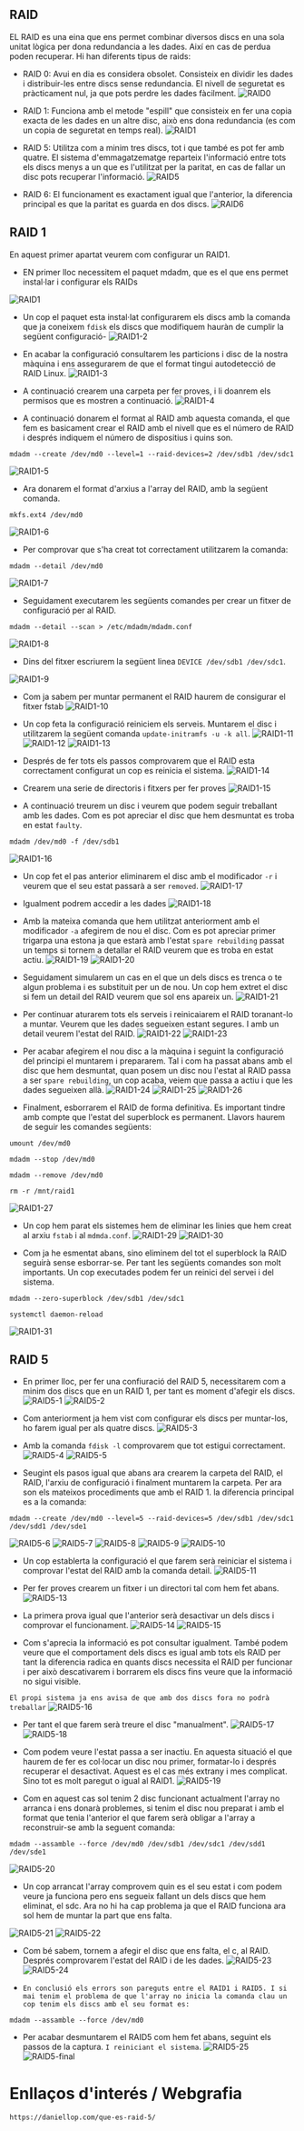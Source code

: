 
## RAID
EL RAID es una eina que ens permet combinar diversos discs en una sola unitat lògica per dona redundancia a les dades. Així en cas de perdua poden recuperar. Hi han diferents tipus de raids:

- RAID 0: Avui en dia es considera obsolet. Consisteix en dividir les dades i distribuir-les entre discs sense redundancia. El nivell de seguretat es pràcticament nul, ja que pots perdre les dades fàcilment.
![RAID0](RAID-0.png)

- RAID 1: Funciona amb el metode "espill" que consisteix en fer una copia exacta de les dades en un altre disc, això ens dona redundancia (es com un copia de seguretat en temps real).
![RAID1](RAID-1.png)

- RAID 5: Utilitza com a minim tres discs, tot i que també es pot fer amb quatre. El sistema d'emmagatzematge reparteix l'informació entre tots els discs menys a un que es l'utilitzat per la paritat, en cas de fallar un disc pots recuperar l'informació.
![RAID5](RAID-5.jpg)

- RAID 6: El funcionament es exactament igual que l'anterior, la diferencia principal es que la paritat es guarda en dos discs.
![RAID6](RAID-6.jpg)


## RAID 1

En aquest primer apartat veurem com configurar un RAID1. 

- EN primer lloc necessitem el paquet mdadm, que es el que ens permet instal·lar i configurar els RAIDs

![RAID1](RAID1.png)

- Un cop el paquet esta instal·lat configurarem els discs amb la comanda que ja coneixem ```fdisk``` els discs que modifiquem hauràn de cumplir la següent configuració-
![RAID1-2](RAID1-2.png)

- En acabar la configuració consultarem les particions i disc de la nostra màquina i ens assegurarem de que el format tingui autodetecció de RAID Linux.
![RAID1-3](RAID1-3.png)

- A continuació crearem una carpeta per fer proves, i li doanrem els permisos que es mostren a continuació.
![RAID1-4](RAID1-4.png)

- A continuació donarem el format al RAID amb aquesta comanda, el que fem es basicament crear el RAID amb el nivell que es el número de RAID i després indiquem el número de dispositius i quins son. 
```
mdadm --create /dev/md0 --level=1 --raid-devices=2 /dev/sdb1 /dev/sdc1
```
![RAID1-5](RAID1-5.png)

- Ara donarem el format d'arxius a l'array del RAID, amb la següent comanda.
```
mkfs.ext4 /dev/md0
```
![RAID1-6](RAID1-6.png)

- Per comprovar que s'ha creat tot correctament utilitzarem la comanda: 
```
mdadm --detail /dev/md0
```
![RAID1-7](RAID1-7.png)

- Seguidament executarem les següents comandes per crear un fitxer de configuració per al RAID.
```
mdadm --detail --scan > /etc/mdadm/mdadm.conf
```
![RAID1-8](RAID1-8.png)

- Dins del fitxer escriurem la següent linea ```DEVICE /dev/sdb1 /dev/sdc1```.

![RAID1-9](RAID1-9.png)

- Com ja sabem per muntar permanent el RAID haurem de consigurar el fitxer fstab 
![RAID1-10](RAID1-10.png)

- Un cop feta la configuració reiniciem els serveis. Muntarem el disc i utilitzarem la següent comanda ```update-initramfs -u -k all```.
![RAID1-11](RAID1-11.png)
![RAID1-12](RAID1-12.png)
![RAID1-13](RAID1-13.png)

- Després de fer tots els passos comprovarem que el RAID esta correctament configurat un cop es reinicia el sistema.
![RAID1-14](RAID1-14.png)

- Crearem una serie de directoris i fitxers per fer proves 
![RAID1-15](RAID1-16.png)

- A continuació treurem un disc i veurem que podem seguir treballant amb les dades. Com es pot apreciar el disc que hem desmuntat es troba en estat ```faulty```.
```
mdadm /dev/md0 -f /dev/sdb1
```
![RAID1-16](RAID1-17.png)

- Un cop fet el pas anterior eliminarem el disc amb el modificador ```-r``` i veurem que el seu estat passarà a ser ```removed```.
![RAID1-17](RAID1-15.png)

- Igualment podrem accedir a les dades 
![RAID1-18](RAID1-18.png)

- Amb la mateixa comanda que hem utilitzat anteriorment amb el modificador ```-a``` afegirem de nou el disc. Com es pot apreciar primer trigarpa una estona ja que estarà amb l'estat ```spare rebuilding``` passat un temps si tornem a detallar el RAID veurem que es troba en estat actiu.
![RAID1-19](RAID1-19.png)
![RAID1-20](RAID1-20.png)

- Seguidament simularem un cas en el que un dels discs es trenca o te algun problema i es substituit per un de nou. Un cop hem extret el disc si fem un detail del RAID veurem que sol ens apareix un.
![RAID1-21](RAID1-21.png)

- Per continuar aturarem tots els serveis i reinicaiarem el RAID toranant-lo a muntar. Veurem que les dades segueixen estant segures. I amb un detail veurem l'estat del RAID.
![RAID1-22](RAID1-22.png)
![RAID1-23](RAID1-23.png)

- Per acabar afegirem el nou disc a la màquina i seguint la configuració del principi el muntarem i prepararem. Tal i com ha passat abans amb el disc que hem desmuntat, quan posem un disc nou l'estat al RAID passa a ser ```spare rebuilding```, un cop acaba, veiem que passa a actiu i que les dades segueixen allà.
![RAID1-24](RAID1-25.png)
![RAID1-25](RAID1-26.png)
![RAID1-26](RAID1-27.png)

- Finalment, esborrarem el RAID de forma definitiva. Es important tindre amb compte que l'estat del superblock es permanent. Llavors haurem de seguir les comandes següents:
```
umount /dev/md0
```
```
mdadm --stop /dev/md0
```
```
mdadm --remove /dev/md0
```
```
rm -r /mnt/raid1
```
![RAID1-27](RAID1-28.png)

- Un cop hem parat els sistemes hem de eliminar les linies que hem creat al arxiu ```fstab``` i al ```mdmda.conf```.
![RAID1-29](RAID1-29.png)
![RAID1-30](RAID1-30.png)

- Com ja he esmentat abans, sino eliminem del tot el superblock la RAID seguirà sense esborrar-se. Per tant les següents comandes son molt importants. Un cop executades podem fer un reinici del servei i del sistema.
```
mdadm --zero-superblock /dev/sdb1 /dev/sdc1
```
```
systemctl daemon-reload
```
![RAID1-31](RAID1-31.png)

## RAID 5


- En primer lloc, per fer una confiuració del RAID 5, necessitarem com a minim dos discs que en un RAID 1, per tant es moment d'afegir els discs.
![RAID5-1](RAID5-1.png)
![RAID5-2](RAID5-2.png)


- Com anteriorment ja hem vist com configurar els discs per muntar-los, ho farem igual per als quatre discs.
![RAID5-3](RAID5-3.png)


- Amb la comanda ```fdisk -l``` comprovarem que tot estigui correctament.
![RAID5-4](RAID5-4.png)
![RAID5-5](RAID5-5.png)


- Seugint els pasos igual que abans ara crearem la carpeta del RAID, el RAID, l'arxiu de configuració i finalment muntarem la carpeta. Per ara son els mateixos procediments que amb el RAID 1. la diferencia principal es a la comanda:
```
mdadm --create /dev/md0 --level=5 --raid-devices=5 /dev/sdb1 /dev/sdc1 /dev/sdd1 /dev/sde1
```
![RAID5-6](RAID5-6.png)
![RAID5-7](RAID5-7.png)
![RAID5-8](RAID5-8.png)
![RAID5-9](RAID5-9.png)
![RAID5-10](RAID5-10.png)


- Un cop establerta la configuració el que farem serà reiniciar el sistema i comprovar l'estat del RAID amb la comanda detail.
![RAID5-11](RAID5-12.png)


- Per fer proves crearem un fitxer i un directori tal com hem fet abans.
![RAID5-13](RAID5-13.png)


- La primera prova igual que l'anterior serà desactivar un dels discs i comprovar el funcionament.
![RAID5-14](RAID5-14.png)
![RAID5-15](RAID5-15.png)


- Com s'aprecia la informació es pot consultar igualment. També podem veure que el comportament dels discs es igual amb tots els RAID per tant la diferencia radica en quants discs necessita el RAID per funcionar i per això descativarem i borrarem els discs fins veure que la informació no sigui visible.


```El propi sistema ja ens avisa de que amb dos discs fora no podrà treballar```
![RAID5-16](RAID5-16.png)


- Per tant el que farem serà treure el disc "manualment".
![RAID5-17](RAID5-17.png)
![RAID5-18](RAID5-18.png)


- Com podem veure l'estat passa a ser inactiu. En aquesta situació el que haurem de fer es col·locar un disc nou primer, formatar-lo i després recuperar el desactivat. Aquest es el cas més extrany i mes complicat. Sino tot es molt paregut o igual al RAID1.
![RAID5-19](RAID5-19.png)


- Com en aquest cas sol tenim 2 disc funcionant actualment l'array no arranca i ens donarà problemes, si tenim el disc nou preparat i amb el format que tenia l'anterior el que farem serà obligar a l'array a reconstruir-se amb la seguent comanda:
```
mdadm --assamble --force /dev/md0 /dev/sdb1 /dev/sdc1 /dev/sdd1 /dev/sde1
```
![RAID5-20](RAID5-20.png)


- Un cop arrancat l'array comprovem quin es el seu estat i com podem veure ja funciona pero ens segueix fallant un dels discs que hem eliminat, el sdc. Ara no hi ha cap problema ja que el RAID funciona ara sol hem de muntar la part que ens falta.


![RAID5-21](RAID5-21.png)
![RAID5-22](RAID5-22.png)


- Com bé sabem, tornem a afegir el disc que ens falta, el c, al RAID. Després comprovarem l'estat del RAID i de les dades.
![RAID5-23](RAID5-23.png)
![RAID5-24](RAID5-24.png)


- ```En conclusió els errors son pareguts entre el RAID1 i RAID5. I si mai tenim el problema de que l'array no inicia la comanda clau un cop tenim els discs amb el seu format es:```
```
mdadm --assamble --force /dev/md0
```


- Per acabar desmuntarem el RAID5 com hem fet abans, seguint els passos de la captura. ```I reiniciant el sistema```.
![RAID5-25](RAID5-25.png)
![RAID5-final](RAID5-final.png)


# Enllaços d'interés / Webgrafia
```
https://daniellop.com/que-es-raid-5/
```

